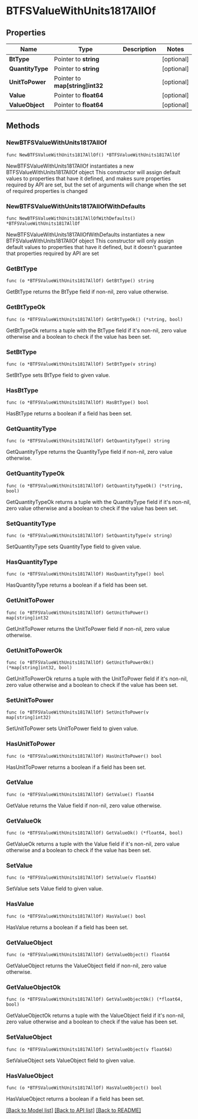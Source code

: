 # BTFSValueWithUnits1817AllOf

## Properties

Name | Type | Description | Notes
------------ | ------------- | ------------- | -------------
**BtType** | Pointer to **string** |  | [optional] 
**QuantityType** | Pointer to **string** |  | [optional] 
**UnitToPower** | Pointer to **map[string]int32** |  | [optional] 
**Value** | Pointer to **float64** |  | [optional] 
**ValueObject** | Pointer to **float64** |  | [optional] 

## Methods

### NewBTFSValueWithUnits1817AllOf

`func NewBTFSValueWithUnits1817AllOf() *BTFSValueWithUnits1817AllOf`

NewBTFSValueWithUnits1817AllOf instantiates a new BTFSValueWithUnits1817AllOf object
This constructor will assign default values to properties that have it defined,
and makes sure properties required by API are set, but the set of arguments
will change when the set of required properties is changed

### NewBTFSValueWithUnits1817AllOfWithDefaults

`func NewBTFSValueWithUnits1817AllOfWithDefaults() *BTFSValueWithUnits1817AllOf`

NewBTFSValueWithUnits1817AllOfWithDefaults instantiates a new BTFSValueWithUnits1817AllOf object
This constructor will only assign default values to properties that have it defined,
but it doesn't guarantee that properties required by API are set

### GetBtType

`func (o *BTFSValueWithUnits1817AllOf) GetBtType() string`

GetBtType returns the BtType field if non-nil, zero value otherwise.

### GetBtTypeOk

`func (o *BTFSValueWithUnits1817AllOf) GetBtTypeOk() (*string, bool)`

GetBtTypeOk returns a tuple with the BtType field if it's non-nil, zero value otherwise
and a boolean to check if the value has been set.

### SetBtType

`func (o *BTFSValueWithUnits1817AllOf) SetBtType(v string)`

SetBtType sets BtType field to given value.

### HasBtType

`func (o *BTFSValueWithUnits1817AllOf) HasBtType() bool`

HasBtType returns a boolean if a field has been set.

### GetQuantityType

`func (o *BTFSValueWithUnits1817AllOf) GetQuantityType() string`

GetQuantityType returns the QuantityType field if non-nil, zero value otherwise.

### GetQuantityTypeOk

`func (o *BTFSValueWithUnits1817AllOf) GetQuantityTypeOk() (*string, bool)`

GetQuantityTypeOk returns a tuple with the QuantityType field if it's non-nil, zero value otherwise
and a boolean to check if the value has been set.

### SetQuantityType

`func (o *BTFSValueWithUnits1817AllOf) SetQuantityType(v string)`

SetQuantityType sets QuantityType field to given value.

### HasQuantityType

`func (o *BTFSValueWithUnits1817AllOf) HasQuantityType() bool`

HasQuantityType returns a boolean if a field has been set.

### GetUnitToPower

`func (o *BTFSValueWithUnits1817AllOf) GetUnitToPower() map[string]int32`

GetUnitToPower returns the UnitToPower field if non-nil, zero value otherwise.

### GetUnitToPowerOk

`func (o *BTFSValueWithUnits1817AllOf) GetUnitToPowerOk() (*map[string]int32, bool)`

GetUnitToPowerOk returns a tuple with the UnitToPower field if it's non-nil, zero value otherwise
and a boolean to check if the value has been set.

### SetUnitToPower

`func (o *BTFSValueWithUnits1817AllOf) SetUnitToPower(v map[string]int32)`

SetUnitToPower sets UnitToPower field to given value.

### HasUnitToPower

`func (o *BTFSValueWithUnits1817AllOf) HasUnitToPower() bool`

HasUnitToPower returns a boolean if a field has been set.

### GetValue

`func (o *BTFSValueWithUnits1817AllOf) GetValue() float64`

GetValue returns the Value field if non-nil, zero value otherwise.

### GetValueOk

`func (o *BTFSValueWithUnits1817AllOf) GetValueOk() (*float64, bool)`

GetValueOk returns a tuple with the Value field if it's non-nil, zero value otherwise
and a boolean to check if the value has been set.

### SetValue

`func (o *BTFSValueWithUnits1817AllOf) SetValue(v float64)`

SetValue sets Value field to given value.

### HasValue

`func (o *BTFSValueWithUnits1817AllOf) HasValue() bool`

HasValue returns a boolean if a field has been set.

### GetValueObject

`func (o *BTFSValueWithUnits1817AllOf) GetValueObject() float64`

GetValueObject returns the ValueObject field if non-nil, zero value otherwise.

### GetValueObjectOk

`func (o *BTFSValueWithUnits1817AllOf) GetValueObjectOk() (*float64, bool)`

GetValueObjectOk returns a tuple with the ValueObject field if it's non-nil, zero value otherwise
and a boolean to check if the value has been set.

### SetValueObject

`func (o *BTFSValueWithUnits1817AllOf) SetValueObject(v float64)`

SetValueObject sets ValueObject field to given value.

### HasValueObject

`func (o *BTFSValueWithUnits1817AllOf) HasValueObject() bool`

HasValueObject returns a boolean if a field has been set.


[[Back to Model list]](../README.md#documentation-for-models) [[Back to API list]](../README.md#documentation-for-api-endpoints) [[Back to README]](../README.md)


